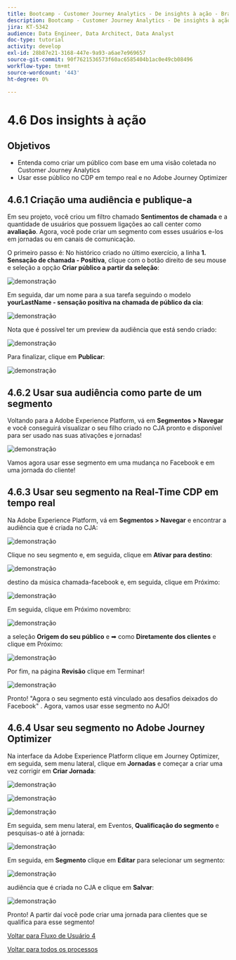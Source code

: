 ```yaml
---
title: Bootcamp - Customer Journey Analytics - De insights à ação - Brasil
description: Bootcamp - Customer Journey Analytics - De insights à ação - Brasil
jira: KT-5342
audience: Data Engineer, Data Architect, Data Analyst
doc-type: tutorial
activity: develop
exl-id: 28b87e21-3168-447e-9a93-a6ae7e969657
source-git-commit: 90f7621536573f60ac6585404b1ac0e49cb08496
workflow-type: tm+mt
source-wordcount: '443'
ht-degree: 0%

---
```


# 4.6 Dos insights à ação

## Objetivos

- Entenda como criar um público com base em uma visão coletada no Customer Journey Analytics
- Usar esse público no CDP em tempo real e no Adobe Journey Optimizer

## 4.6.1 Criação uma audiência e publique-a

Em seu projeto, você criou um filtro chamado **Sentimentos de chamada** e a quantidade de usuários que possuem ligações ao call center como **avaliação**. Agora, você pode criar um segmento com esses usuários e-los em jornadas ou em canais de comunicação.

O primeiro passo é: No histórico criado no último exercício, a linha **1. Sensação de chamada - Positiva**, clique com o botão direito de seu mouse e seleção a opção **Criar público a partir da seleção**:

![demonstração](./images/aud1.png)

Em seguida, dar um nome para a sua tarefa seguindo o modelo **yourLastName - sensação positiva na chamada de público da cia**:

![demonstração](./images/aud2.png)

Nota que é possível ter um preview da audiência que está sendo criado:

![demonstração](./images/aud3.png)

Para finalizar, clique em **Publicar**:

![demonstração](./images/aud4.png)

## 4.6.2 Usar sua audiência como parte de um segmento

Voltando para a Adobe Experience Platform, vá em **Segmentos > Navegar** e você conseguirá visualizar o seu filho criado no CJA pronto e disponível para ser usado nas suas ativações e jornadas!

![demonstração](./images/aud5.png)

Vamos agora usar esse segmento em uma mudança no Facebook e em uma jornada do cliente!

## 4.6.3 Usar seu segmento na Real-Time CDP em tempo real

Na Adobe Experience Platform, vá em **Segmentos > Navegar** e encontrar a audiência que é criada no CJA:

![demonstração](./images/aud6.png)

Clique no seu segmento e, em seguida, clique em **Ativar para destino**:

![demonstração](./images/aud7.png)

destino da música chamada-facebook e, em seguida, clique em Próximo:

![demonstração](./images/aud8.png)

Em seguida, clique em Próximo novembro:

![demonstração](./images/aud9.png)

a seleção **Origem do seu público** e ➡ como **Diretamente dos clientes** e clique em Próximo:

![demonstração](./images/aud10.png)

Por fim, na página **Revisão** clique em Terminar!

![demonstração](./images/aud11.png)

Pronto! &quot;Agora o seu segmento está vinculado aos desafios deixados do Facebook&quot; .
Agora, vamos usar esse segmento no AJO!

## 4.6.4 Usar seu segmento no Adobe Journey Optimizer

Na interface da Adobe Experience Platform clique em Journey Optimizer, em seguida, sem menu lateral, clique em **Jornadas** e começar a criar uma vez corrigir em **Criar Jornada**:

![demonstração](./images/aud20.png)

![demonstração](./images/aud21.png)

![demonstração](./images/aud22.png)

Em seguida, sem menu lateral, em Eventos, **Qualificação do segmento** e pesquisas-o até à jornada:

![demonstração](./images/aud23.png)

Em seguida, em **Segmento** clique em **Editar** para selecionar um segmento:

![demonstração](./images/aud24.png)

audiência que é criada no CJA e clique em **Salvar**:

![demonstração](./images/aud25.png)

Pronto! A partir daí você pode criar uma jornada para clientes que se qualifica para esse segmento!

[Voltar para Fluxo de Usuário 4](./uc4.md)

[Voltar para todos os processos](./../../overview.md)
